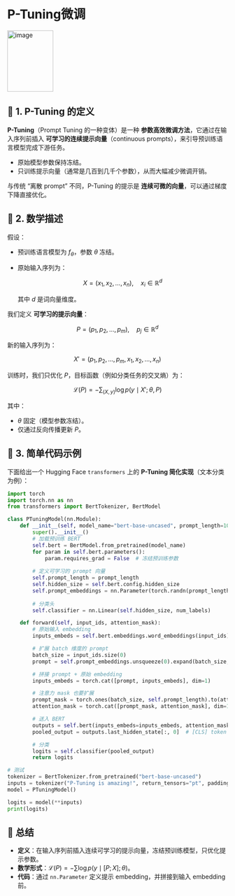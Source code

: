 # P-Tuning微调

<img width="105" height="140" alt="image" src="https://github.com/user-attachments/assets/7baa59a8-490f-4c58-b11b-757bbecfcb69" />


## 📖 1. P-Tuning 的定义

**P-Tuning**（Prompt Tuning 的一种变体）是一种 **参数高效微调方法**，它通过在输入序列前插入 **可学习的连续提示向量**（continuous prompts），来引导预训练语言模型完成下游任务。

* 原始模型参数保持冻结。
* 只训练提示向量（通常是几百到几千个参数），从而大幅减少微调开销。

与传统 “离散 prompt” 不同，P-Tuning 的提示是 **连续可微的向量**，可以通过梯度下降直接优化。



## 📖 2. 数学描述

假设：

* 预训练语言模型为 $f_\theta$，参数 $\theta$ 冻结。
* 原始输入序列为：

  $$
  X = (x_1, x_2, \dots, x_n), \quad x_i \in \mathbb{R}^d
  $$

  其中 $d$ 是词向量维度。

我们定义 **可学习的提示向量**：

$$
P = (p_1, p_2, \dots, p_m), \quad p_j \in \mathbb{R}^d
$$

新的输入序列为：

$$
X' = (p_1, p_2, \dots, p_m, x_1, x_2, \dots, x_n)
$$

训练时，我们只优化 $P$，目标函数（例如分类任务的交叉熵）为：

$$
\mathcal{L}(P) = - \sum_{(X, y)} \log p(y \mid X'; \theta, P)
$$

其中：

* $\theta$ 固定（模型参数冻结）。
* 仅通过反向传播更新 $P$。



## 📖 3. 简单代码示例

下面给出一个 Hugging Face `transformers` 上的 **P-Tuning 简化实现**（文本分类为例）：

```python
import torch
import torch.nn as nn
from transformers import BertTokenizer, BertModel

class PTuningModel(nn.Module):
    def __init__(self, model_name="bert-base-uncased", prompt_length=10, num_labels=2):
        super().__init__()
        # 加载预训练 BERT
        self.bert = BertModel.from_pretrained(model_name)
        for param in self.bert.parameters():
            param.requires_grad = False  # 冻结预训练参数
        
        # 定义可学习的 prompt 向量
        self.prompt_length = prompt_length
        self.hidden_size = self.bert.config.hidden_size
        self.prompt_embeddings = nn.Parameter(torch.randn(prompt_length, self.hidden_size))
        
        # 分类头
        self.classifier = nn.Linear(self.hidden_size, num_labels)

    def forward(self, input_ids, attention_mask):
        # 原始输入 embedding
        inputs_embeds = self.bert.embeddings.word_embeddings(input_ids)

        # 扩展 batch 维度的 prompt
        batch_size = input_ids.size(0)
        prompt = self.prompt_embeddings.unsqueeze(0).expand(batch_size, -1, -1)

        # 拼接 prompt + 原始 embedding
        inputs_embeds = torch.cat([prompt, inputs_embeds], dim=1)

        # 注意力 mask 也要扩展
        prompt_mask = torch.ones(batch_size, self.prompt_length).to(attention_mask.device)
        attention_mask = torch.cat([prompt_mask, attention_mask], dim=1)

        # 送入 BERT
        outputs = self.bert(inputs_embeds=inputs_embeds, attention_mask=attention_mask)
        pooled_output = outputs.last_hidden_state[:, 0]  # [CLS] token

        # 分类
        logits = self.classifier(pooled_output)
        return logits

# 测试
tokenizer = BertTokenizer.from_pretrained("bert-base-uncased")
inputs = tokenizer("P-Tuning is amazing!", return_tensors="pt", padding=True, truncation=True)
model = PTuningModel()

logits = model(**inputs)
print(logits)
```


## 📖 总结

* **定义**：在输入序列前插入连续可学习的提示向量，冻结预训练模型，只优化提示参数。
* **数学形式**：$\mathcal{L}(P) = - \sum \log p(y \mid [P; X]; \theta)$。
* **代码**：通过 `nn.Parameter` 定义提示 embedding，并拼接到输入 embedding 前。


